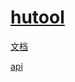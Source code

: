 # [hutool](https://hutool.cn/)

[文档](https://hutool.cn/docs/#/)

[api](https://apidoc.gitee.com/dromara/hutool/)
